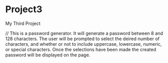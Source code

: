 # Project3
My Third Project

//
This is a password generator. It will generate a password between 8 and 128 characters. The user will be prompted to select the deired number of characters, and whether or not to include uppercase, lowercase, numeric, or special characters. Once the selections have been made the created password will be displayed on the page.